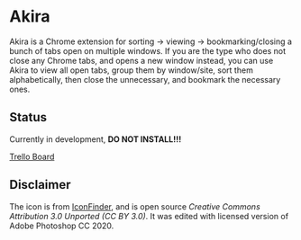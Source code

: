 # Akira

Akira is a Chrome extension for sorting -> viewing -> bookmarking/closing a bunch of tabs open on multiple windows. If you are the type who does not close any Chrome tabs, and opens a new window instead, you can use Akira to view all open tabs, group them by window/site, sort them alphabetically, then close the unnecessary, and bookmark the necessary ones.

## Status

Currently in development, **DO NOT INSTALL!!!**

[Trello Board](https://trello.com/b/ZJ3Vsw7h/akira)

## Disclaimer

The icon is from [IconFinder](https://www.iconfinder.com/icons/3525372/challenge_checkmate_chess_horse_knight_recreation_strategy_icon), and is open source *Creative Commons Attribution 3.0 Unported (CC BY 3.0)*. It was edited with licensed version of Adobe Photoshop CC 2020.
